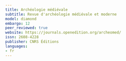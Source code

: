 ```yaml
---
title: Archéologie médiévale
subtitle: Revue d'archéologie médiévale et moderne
model: diamond
embargo: 12
peer_reviewed: true
website: https://journals.openedition.org/archeomed/
issn: 2608-4228
publisher: CNRS Éditions
languages:
- fr
---
```


